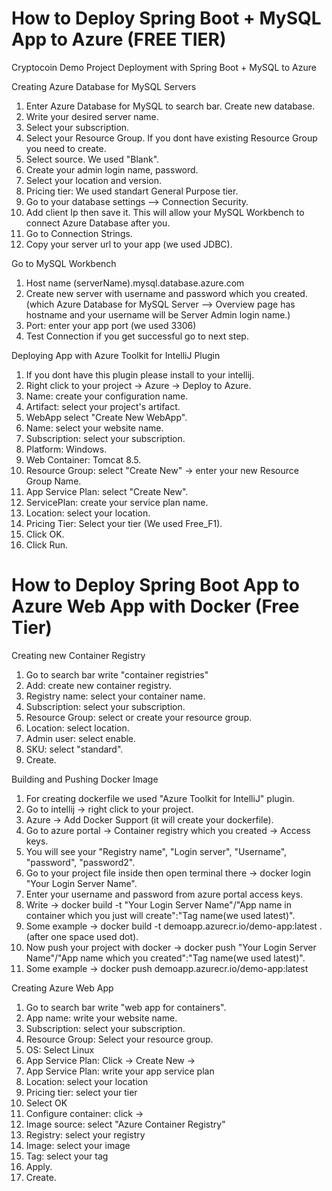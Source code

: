 # How to Deploy Spring Boot + MySQL App to Azure (FREE TIER)
Cryptocoin Demo Project Deployment with Spring Boot + MySQL to Azure

Creating Azure Database for MySQL Servers
1. Enter Azure Database for MySQL to search bar. Create new database.
2. Write your desired server name.
3. Select your subscription.
4. Select your Resource Group.  If you dont have existing Resource Group you need to create.
5. Select source. We used "Blank".
6. Create your admin login name, password.
7. Select your location and version.
8. Pricing tier: We used standart General Purpose tier.
9. Go to your database settings --> Connection Security.
10. Add client Ip then save it.
This will allow your MySQL Workbench to connect Azure Database after you.
11. Go to Connection Strings.
12. Copy your server url to your app (we used JDBC).

Go to MySQL Workbench
1. Host name (serverName).mysql.database.azure.com
2. Create new server with username and password which you created.
(which Azure Database for MySQL Server --> Overview page has hostname and your username will be Server Admin login name.)
3. Port: enter your app port (we used 3306)
4. Test Connection if you get successful go to next step.

Deploying App with Azure Toolkit for IntelliJ Plugin
1. If you dont have this plugin please install to your intellij.
2. Right click to your project -> Azure -> Deploy to Azure.
3. Name: create your configuration name.
4. Artifact: select your project's artifact.
5. WebApp select "Create New WebApp".
6. Name: select your website name.
7. Subscription: select your subscription.
8. Platform: Windows.
9. Web Container: Tomcat 8.5.
10. Resource Group: select "Create New" -> enter your new Resource Group Name.
11. App Service Plan: select "Create New".
12. ServicePlan: create your service plan name.
13. Location: select your location.
14. Pricing Tier: Select your tier (We used Free_F1).
15. Click OK.
16. Click Run.

# How to Deploy Spring Boot App to Azure Web App with Docker (Free Tier)
Creating new Container Registry
1. Go to search bar write "container registries"
2. Add: create new container registry.
3. Registry name: select your container name.
4. Subscription: select your subscription.
5. Resource Group: select or create your resource group.
6. Location: select location.
7. Admin user: select enable.
8. SKU: select "standard".
9. Create.

Building and Pushing Docker Image
1. For creating dockerfile we used "Azure Toolkit for IntelliJ" plugin.
2. Go to intellij -> right click to your project.
3. Azure -> Add Docker Support (it will create your dockerfile).
4. Go to azure portal -> Container registry which you created -> Access keys.
5. You will see your "Registry name", "Login server", "Username", "password", "password2".
6. Go to your project file inside then open terminal there -> docker login "Your Login Server Name".
7. Enter your username and password from azure portal access keys.
8. Write -> docker build -t "Your Login Server Name"/"App name in container which you just will create":"Tag name(we used latest)".
9. Some example -> docker build -t demoapp.azurecr.io/demo-app:latest . (after one space used dot).
10. Now push your project with docker -> docker push "Your Login Server Name"/"App name which you created":"Tag name(we used latest)".
11. Some example -> docker push demoapp.azurecr.io/demo-app:latest

Creating Azure Web App
1.  Go to search bar write "web app for containers".
2. App name: write your website name.
3. Subscription: select your subscription.
4. Resource Group: Select your resource group.
5. OS: Select Linux
6. App Service Plan: Click -> Create New -> 
7. App Service Plan: write your app service plan
8. Location: select your location
9. Pricing tier: select your tier
10. Select OK
11. Configure container: click ->
12. Image source: select "Azure Container Registry"
13. Registry: select your registry
14. Image: select your image
15. Tag: select your tag
16. Apply.
17. Create.
